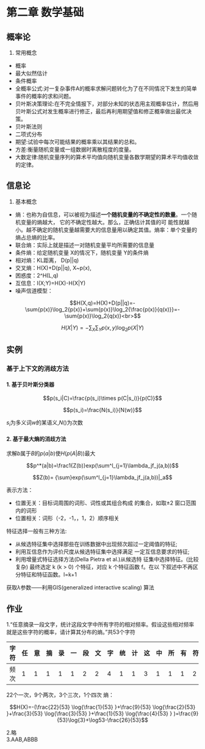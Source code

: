 # 第二章 数学基础
## 概率论
 1. 常用概念
* 概率
* 最大似然估计
* 条件概率
* 全概率公式:对一复杂事件A的概率求解问题转化为了在不同情况下发生的简单事件的概率的求和问题。
* 贝叶斯决策理论:在不完全情报下，对部分未知的状态用主观概率估计，然后用贝叶斯公式对发生概率进行修正，最后再利用期望值和修正概率做出最优决策。
* 贝叶斯法则
* 二项式分布
* 期望:试验中每次可能结果的概率乘以其结果的总和。
* 方差:衡量随机变量或一组数据时离散程度的度量。
* 大数定律:随机变量序列的算术平均值向随机变量各数学期望的算术平均值收敛的定律。

## 信息论
 1. 基本概念
* 熵：也称为自信息，可以被视为描述**一个随机变量的不确定性的数量**。一个随机变量的熵越大， 它的不确定性越大。那么，正确估计其值的可 能性就越小。越不确定的随机变量越需要大的信息量用以确定其值。熵率：单个变量的熵占总熵的比率。
* 联合熵：实际上就是描述一对随机变量平均所需要的信息量
* 条件熵：给定随机变量 X的情况下，随机变量 Y的条件熵
* 相对熵：KL距离， D(p||q)
* 交叉熵：H(X)+D(p||q), X~p(x),	
* 困惑度：2^H(L,q)
* 互信息：I(X;Y)=H(X)-H(X|Y)
* 噪声信道模型：

$$H(X,q)=H(X)+D(p||q)=-\sum{p(x)}\log_2{p(x)}+\sum{p(x)}\log_2{\frac{p(x)}{q(x)}}=-\sum{p(x)}\log_2{q(x)}<br>$$

$$H(X|Y)=-\sum_X\sum_Yp(x,y)\log_2p(X|Y)$$

## 实例
### 基于上下文的消歧方法
#### 1. 基于贝叶斯分类器

$$p(s_i|C)=\frac{p(s_i)\times p(C|s_i)}{p(C)}$$

$$p(s_i)=\frac{N(s_i)}{N(w)}$$

$s_i$为多义词$w$的某语义,$N()$为次数
 
#### 2. 基于最大熵的消歧方法
求解$b$属于$B$的$p(a|b)$使$H(p(A|B))$最大

$$p^*(a|b)=\frac1{Z(b)}exp(\sum^l_{j=1}\lambda_jf_j(a,b))$$

$$Z(b)= {\sum}exp(\sum^l_{j=1}\lambda_jf_j(a,b))|_a$$

表示方法：
* 位置无关：目标词周围的词形、词性或其组合构成 的集合，如取±2 窗口范围内的词形
* 位置相关：词形（-2，-1，，1，2）顺序相关

特征选择一般有三种方法:
* 从候选特征集中选择那些在训练数据中出现频次超过一定阈值的特征;
*  利用互信息作为评价尺度从候选特征集中选择满足 一定互信息要求的特征;
*  利用增量式特征选择方法(Della Pietra et al.)从候选特 征集中选择特征。(比较复杂)
最终选定 k (k > 0) 个特征，对应 k 个特征函数 f。在以 下叙述中不再区分特征和特征函数。l=k+1

获取$\lambda$参数——利用GIS(generalized interactive scaling) 算法


## 作业

1.“任意摘录一段文字，统计这段文字中所有字符的相对频率。假设这些相对频率就是这些字符的概率，请计算其分布的熵。”共53个字符

|字符|任|意|摘|录|一|段|文|字|统|计|这|中|所|有|符|的|相|对|频|率|假|设|些|就|是|概|，|请|计|算|其|分|布|熵|。|
|---|---|---|---|---|---|---|--|--|--|--|--|--|--|--|--|--|--|--|--|---|---|--|--|--|--|--|--|--|--|--|--|--|--|--|--|
|频次|1|1|1|1|1|2|2|4|1|1|3|1|1|1|2|3|2|2|2|3|1|1|2|1|1|1|2|1|1|1|1|1|1|1|2|

22个一次，9个两次，3个三次，1个四次
熵：

$$H(X)=-(\frac{22}{53} \log{\frac{1}{53} }+\frac{9}{53} \log{\frac{2}{53} }+\frac{3}{53} \log{\frac{3}{53} }+\frac{1}{53} \log{\frac{4}{53} } )=\frac{9}{53}\log{3}+\log53-\frac{26}{53}$$

2.略<br>
3.AAB,ABBB
